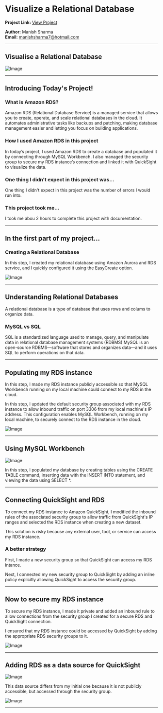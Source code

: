 
# Visualize a Relational Database

**Project Link:** [View Project](http://learn.nextwork.org/projects/aws-databases-rds)

**Author:** Manish Sharma  
**Email:** manishsharma7@hotmail.com

---

## Visualise a Relational Database

![Image](http://learn.nextwork.org/elated_cyan_peaceful_duck/uploads/aws-databases-rds_1fddb0b5)

---

## Introducing Today's Project!

### What is Amazon RDS?

Amazon RDS (Relational Database Service) is a managed service that allows you to create, operate, and scale relational databases in the cloud. It automates administrative tasks like backups and patching, making database management easier and letting you focus on building applications.

### How I used Amazon RDS in this project

In today’s project, I used Amazon RDS to create a database and populated it by connecting through MySQL Workbench. I also managed the security group to secure my RDS instance’s connection and linked it with QuickSight to visualize the data.

### One thing I didn't expect in this project was...

One thing I didn't expect in this project was the number of errors I would run into.

### This project took me...

I took me abou 2 hours to complete this project with documentation.

---

## In the first part of my project...

### Creating a Relational Database

In this step, I created my relational database using Amazon Aurora and RDS service, and I quickly configured it using the EasyCreate option.

![Image](http://learn.nextwork.org/elated_cyan_peaceful_duck/uploads/aws-databases-rds_43343546)

---

## Understanding Relational Databases

A relational database is a type of database that uses rows and colums to organize data.

### MySQL vs SQL

SQL is a standardized language used to manage, query, and manipulate data in relational database management systems (RDBMS) 
MySQL is an open-source RDBMS—software that stores and organizes data—and it uses SQL to perform operations on that data.

---

## Populating my RDS instance

In this step, I made my RDS instance publicly accessible so that MySQL Workbench running on my local machine could connect to my RDS in the cloud.

In this step, I updated the default security group associated with my RDS instance to allow inbound traffic on port 3306 from my local machine's IP address. This configuration enables MySQL Workbench, running on my local machine, to securely connect to the RDS instance in the cloud.

![Image](http://learn.nextwork.org/elated_cyan_peaceful_duck/uploads/aws-databases-rds_91b9fd1g)

---

## Using MySQL Workbench

![Image](http://learn.nextwork.org/elated_cyan_peaceful_duck/uploads/aws-databases-rds_1fddb0b5)

In this step, I populated my database by creating tables using the CREATE TABLE command, inserting data with the INSERT INTO statement, and viewing the data using SELECT *.

---

## Connecting QuickSight and RDS

To connect my RDS instance to Amazon QuickSight, I modified the inbound rules of the associated security group to allow traffic from QuickSight's IP ranges and selected the RDS instance when creating a new dataset.

This solution is risky because any external user, tool, or service can access my RDS instance.

### A better strategy

First, I made a new security group so that QuickSight can access my RDS intance.

Next, I connected my new security group to QuickSight by adding an inline policy explicitly allowing QuickSight to access the security group.

---

## Now to secure my RDS instance

To secure my RDS instance, I made it private and added an inbound rule to allow connections from the security group I created for a secure RDS and QuickSight connection.

I ensured that my RDS instance could be accessed by QuickSight by adding the appropriate RDS security groups to it.

![Image](http://learn.nextwork.org/elated_cyan_peaceful_duck/uploads/aws-databases-rds_1709b26b)

---

## Adding RDS as a data source for QuickSight

![Image](http://learn.nextwork.org/elated_cyan_peaceful_duck/uploads/aws-databases-rds_1709b29b)

This data source differs from my initial one because it is not publicly accessible, but accessed through the security group.

![Image](http://learn.nextwork.org/elated_cyan_peaceful_duck/uploads/aws-databases-rds_1709b30b)

---
